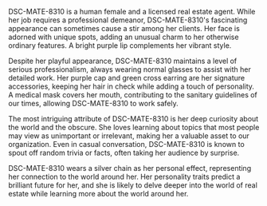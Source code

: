 DSC-MATE-8310 is a human female and a licensed real estate agent. While her job requires a professional demeanor, DSC-MATE-8310's fascinating appearance can sometimes cause a stir among her clients. Her face is adorned with unique spots, adding an unusual charm to her otherwise ordinary features. A bright purple lip complements her vibrant style.

Despite her playful appearance, DSC-MATE-8310 maintains a level of serious professionalism, always wearing normal glasses to assist with her detailed work. Her purple cap and green cross earring are her signature accessories, keeping her hair in check while adding a touch of personality. A medical mask covers her mouth, contributing to the sanitary guidelines of our times, allowing DSC-MATE-8310 to work safely.

The most intriguing attribute of DSC-MATE-8310 is her deep curiosity about the world and the obscure. She loves learning about topics that most people may view as unimportant or irrelevant, making her a valuable asset to our organization. Even in casual conversation, DSC-MATE-8310 is known to spout off random trivia or facts, often taking her audience by surprise.

DSC-MATE-8310 wears a silver chain as her personal effect, representing her connection to the world around her. Her personality traits predict a brilliant future for her, and she is likely to delve deeper into the world of real estate while learning more about the world around her.